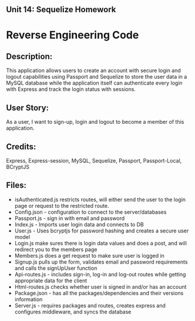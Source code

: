 ## Unit 14: Sequelize Homework
# Reverse Engineering Code

## Description:
This application allows users to create an account with secure login and logout capabilities using Passport and Sequelize to store the user data in a MySQL database while the application itself can authenticate every login with Express and track the login status with sessions.

## User Story:
As a user, I want to sign-up, login and logout to become a member of this application.

## Credits:
Express, Express-session, MySQL, Sequelize, Passport, Passport-Local, BCryptJS

## Files:

* isAuthenticated.js restricts routes, will either send the user to the login page or request to the restricted route.
* Config.json - configuration to connect to the server/databases
* Passport.js - sign in with email and password 
* Index.js - Imports user login data and connects to DB
* User.js - Uses bcryptjs for password hashing and creates a secure user model
* Login.js make sures there is login data values and does a post, and will redirect you to the members page
* Members.js does a get request to make sure user is logged in
* Signup.js pulls up the form, validates email and password requirements and calls the signUpUser function
* Api-routes.js - includes sign-in, log-in and log-out routes while getting appropriate data for the client
* Html-routes.js checks whether user is signed in and/or has an account
* Package.json - has all the packages/dependencies and their versions information
* Server.js - requires packages and routes, creates express and configures middleware, and syncs the database
